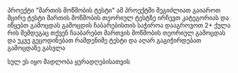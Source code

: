 პროექტი  "მართის მოწმობის ტესტი"
ამ პროექტში შეგიძლიათ გაიაროთ მცირე ტესტი მართის მოწმობის თეორიულ ტესტზე ირჩევთ კატეგორიას და იწყებთ
გამოცდას გამოცდის ჩაბარებისთის საჭიროა დააგროვოთ 2+ ქულა რის შემდეგაც თქვენ ჩააბარებთ მართვის
მოწმობის თეორიულ გამოცდას და უკვე გეცოდინებათ რამდენიმე ტესტი და აღარ გაგიჭირდებათ გამოცდაზე გასვლა 

სულ ეს იყო   მადლობა ყურადღებისათვის